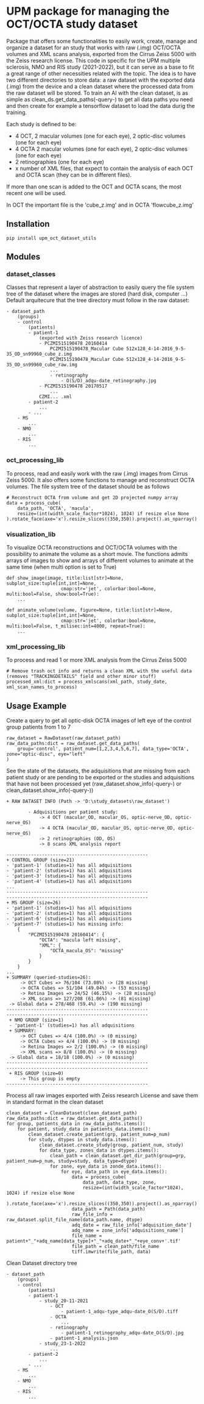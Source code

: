 # UPM package for managing the OCT/OCTA study dataset

Package that offers some functionalities to easily work, create, manage and organize a dataset for an study that works with raw (.img) OCT/OCTA volumes and XML scans analysis, exported from the Cirrus Zeiss 5000 with the Zeiss research license. This code in specific for the UPM multiple sclerosis, NMO and RIS study (2021-2022), but it can serve as a base to fit a great range of other necessities related with the topic. The idea is to have two different directories to store data: a raw dataset with the exported data (.img) from the device and a clean dataset where the processed data from the raw dataset will be stored. To train an AI with the clean dataset, is as simple as clean_ds.get_data_paths(-query-) to get all data paths you need and then create for example a tensorflow dataset to load the data durig the training.

Each study is defined to be:
- 4 OCT, 2 macular volumes (one for each eye), 2 optic-disc volumes (one for each eye)
- 4 OCTA 2 macular volumes (one for each eye), 2 optic-disc volumes (one for each eye)
- 2 retinographies (one for each eye)
- x number of XML files, that expect to contain the analysis of each OCT and OCTA scan (they can be in different files).

If more than one scan is added to the OCT and OCTA scans, the most recent one will be used.

In OCT the important file is the 'cube_z.img' and in OCTA 'flowcube_z.img'

## Installation
```
pip install upm_oct_dataset_utils
```
## Modules 

### dataset_classes
Classes that represent a layer of abstraction to easily query the file system tree of the dataset where the images are stored (hard disk, computer ...)
Default arquitecure that the tree directory must follow in the raw dataset:
```
- dataset_path
    (groups)
    - control
        (patients)
        - patient-1
            (exported with Zeiss research licence)
            - PCZMI515190478 20160414
                PCZMI515190478_Macular Cube 512x128_4-14-2016_9-5-35_OD_sn99960_cube_z.img
                PCZMI515190478_Macular Cube 512x128_4-14-2016_9-5-35_OD_sn99960_cube_raw.img
                ...
                - retinography
                    - O(S/D)_adqu-date_retinography.jpg
            - PCZMI515190478 20170517
                ...
            CZMI... .xml
        - patient-2
            ...
        - ...
    - MS
        ...
    - NMO
        ...
    - RIS
        ...
```

### oct_processing_lib
To process, read and easily work with the raw (.img) images from Cirrus Zeiss 5000. It also offers some functions to manage and reconstruct OCTA volumes.
The file system tree of the dataset should be as follows 
```
# Reconstruct OCTA from volume and get 2D projected numpy array
data = process_cube(
    data_path, 'OCTA', 'macula', 
    resize=(int(width_scale_factor*1024), 1024) if resize else None
).rotate_face(axe='x').resize_slices((350,350)).project().as_nparray()
```

### visualization_lib
To visualize OCTA reconstructions and OCT/OCTA volumes with the possibility to animate the volume as a short movie.
The functions admits arrays of images to show and arrays of different volumes to animate at the same time (when multi option is set to True)
```
def show_image(image, title:list[str]=None, subplot_size:tuple[int,int]=None, 
                    cmap:str='jet', colorbar:bool=None, multi:bool=False, show:bool=True):
    ...

def animate_volume(volume, figure=None, title:list[str]=None, subplot_size:tuple[int,int]=None, 
                    cmap:str='jet', colorbar:bool=None, multi:bool=False, t_milisec:int=4000, repeat=True):
    ...
```

### xml_processing_lib
To process and read 1 or more XML analysis from the Cirrus Zeiss 5000
```
# Remove trash oct info and returns a clean XML with the useful data (removes "TRACKINGDETAILS" field and other minor stuff)
processed_xml:dict = process_xmlscans(xml_path, study_date, xml_scan_names_to_process)
```

## Usage Example
Create a query to get all optic-disk OCTA images of left eye of the control group patients from 1 to 7 
```
raw_dataset = RawDataset(raw_dataset_path)
raw_data_paths:dict = raw_dataset.get_data_paths(
    group='control', patient_num=[1,2,3,4,5,6,7], data_type='OCTA', zone="optic-disc", eye="left"
)
```
See the state of the datasets, the adquisitions that are missing from each patient study or are pending to be exported or the studies and adquisitions that have not been processed yet (raw_dataset.show_info(-query-) or clean_dataset.show_info(-query-))
```
+ RAW DATASET INFO (Path -> 'D:\study_datasets\raw_dataset')

        - Adquisitions per patient study:
            -> 4 OCT (macular_OD, macular_OS, optic-nerve_OD, optic-nerve_OS)
            -> 4 OCTA (macular_OD, macular_OS, optic-nerve_OD, optic-nerve_OS)
            -> 2 retinographies (OD, OS)
            -> 8 scans XML analysis report

----------------------------------------------------
+ CONTROL GROUP (size=21)
- 'patient-1' (studies=1) has all adquisitions
- 'patient-2' (studies=1) has all adquisitions
- 'patient-3' (studies=1) has all adquisitions
- 'patient-4' (studies=1) has all adquisitions
...
----------------------------------------------------
----------------------------------------------------
+ MS GROUP (size=26)
- 'patient-1' (studies=1) has all adquisitions
- 'patient-2' (studies=1) has all adquisitions
- 'patient-6' (studies=1) has all adquisitions
- 'patient-7' (studies=1) has missing info:
    {
        "PCZMI515190478 20160414": {
            "OCTA": "macula left missing",
            "XML": {
                "OCTA_macula_OS": "missing"
            }
        }
    }
...
+ SUMMARY (queried-studies=26):
     -> OCT Cubes => 76/104 (73.08%) -> (28 missing)
     -> OCTA Cubes => 51/104 (49.04%) -> (53 missing)
     -> Retina Images => 24/52 (46.15%) -> (28 missing)
     -> XML scans => 127/208 (61.06%) -> (81 missing)
 -> Global data = 278/468 (59.4%) -> (190 missing)
----------------------------------------------------
----------------------------------------------------
 + NMO GROUP (size=1)
 - 'patient-1' (studies=1) has all adquisitions
 + SUMMARY:
     -> OCT Cubes => 4/4 (100.0%) -> (0 missing)
     -> OCTA Cubes => 4/4 (100.0%) -> (0 missing)
     -> Retina Images => 2/2 (100.0%) -> (0 missing)
     -> XML scans => 8/8 (100.0%) -> (0 missing)
 -> Global data = 18/18 (100.0%) -> (0 missing)
----------------------------------------------------
----------------------------------------------------
 + RIS GROUP (size=0)
     -> This group is empty
----------------------------------------------------
```
Process all raw images exported with Zeiss research License and save them in standard format in the clean dataset
```
clean_dataset = CleanDataset(clean_dataset_path)
raw_data_paths:dict = raw_dataset.get_data_paths()
for group, patients_data in raw_data_paths.items():
    for patient, study_data in patients_data.items():
        clean_dataset.create_patient(grp, patient_num=p_num)
        for study, dtypes in study_data.items():
            clean_dataset.create_study(group, patient_num, study)
            for data_type, zones_data in dtypes.items():
                clean_path = clean_dataset.get_dir_path(group=grp, patient_num=p_num, study=study, data_type=dtype)
                for zone, eye_data in zonde_data.items():
                    for eye, data_path in eye_data.items():
                        data = process_cube(
                            data_path, data_type, zone, 
                            resize=(int(width_scale_factor*1024), 1024) if resize else None
                        ).rotate_face(axe='x').resize_slices((350,350)).project().as_nparray()
                        data_path = Path(data_path)
                        raw_file_info = raw_dataset.split_file_name(data_path.name, dtype)
                        adq_date = raw_file_info['adquisition_date']
                        adq_name = zone_info['adquisitions_name']
                        file_name = patient+"_"+adq_name[data_type]+"_"+adq_date+"_"+eye_conv+'.tif'
                        file_path = clean_path/file_name
                        tiff.imwrite(file_path, data)
```
Clean Dataset directory tree
```
- dataset_path
    (groups)
    - control
        (patients)
        - patient-1
            - study_20-11-2021
                - OCT
                    - patient-1_adqu-type_adqu-date_O(S/D).tiff
                - OCTA
                    ...
                - retinography
                    - patient-1_retinography_adqu-date_O(S/D).jpg
                - patient-1_analysis.json
            - study_23-1-2022
                ...
        - patient-2
            ...
        - ...
    - MS
        ...
    - NMO
        ...
    - RIS
        ...
```
